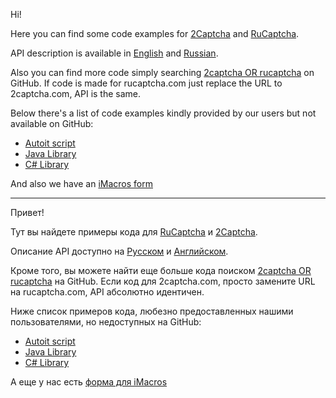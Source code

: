 Hi!

Here you can find some code examples for [2Captcha](https://2captcha.com/) and [RuCaptcha](https://rucaptcha.com).

API description is available in [English](https://2captcha.com/2captcha-api) and [Russian](https://rucaptcha.com/api-rucaptcha).

Also you can find more code simply searching [2captcha OR rucaptcha](https://github.com/search?q=2captcha+OR+rucaptcha) on GitHub.
If code is made for rucaptcha.com just replace the URL to 2captcha.com, API is the same.


Below there's a list of code examples kindly provided by our users but not available on GitHub:
* [Autoit script](http://indibit.de/website-interaction-and-solve-captchas-automatically/)
* [Java Library](http://netmarketer6.wixsite.com/rucaptchaapi)
* [C# Library](http://bohdash.com/works/Rucaptcha-CSharp/)

And also we have an [iMacros form](http://imacros2.2captcha.com/)

---

Привет!

Тут вы найдете примеры кода для [RuCaptcha](https://rucaptcha.com) и [2Captcha](https://2captcha.com/).

Описание API доступно на [Русском](https://rucaptcha.com/api-rucaptcha) и [Английском](https://2captcha.com/2captcha-api).

Кроме того, вы можете найти еще больше кода поиском [2captcha OR rucaptcha](https://github.com/search?q=2captcha+OR+rucaptcha) на GitHub.
Если код для 2captcha.com, просто замените URL на rucaptcha.com, API абсолютно идентичен. 

Ниже список примеров кода, любезно предоставленных нашими пользователями, но недоступных на GitHub:
* [Autoit script](http://indibit.de/website-interaction-and-solve-captchas-automatically/)
* [Java Library](http://netmarketer6.wixsite.com/rucaptchaapi)
* [C# Library](http://bohdash.com/works/Rucaptcha-CSharp/)

А еще у нас есть [форма для iMacros](http://imacros2.rucaptcha.com/new/)